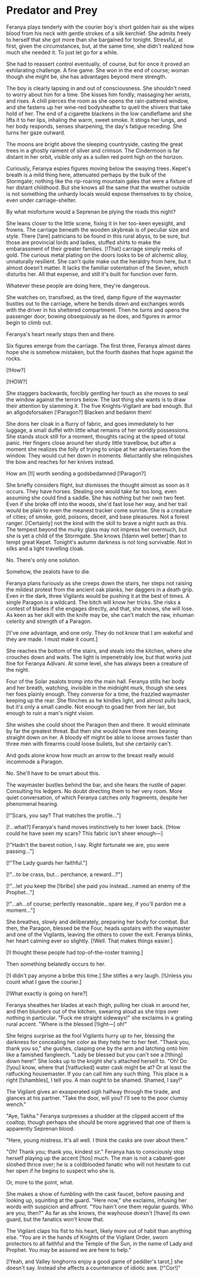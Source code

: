 # Predator and Prey

Feranya plays tenderly with the courier boy's short golden hair as she wipes blood from his neck with gentle strokes of a silk kerchief. She admits freely to herself that she got more than she bargained for tonight. Stressful, at first, given the circumstances, but, at the same time, she didn't realized how much she needed it. To just let go for a while.

She had to reassert control eventually, of course, but for once it proved an exhilarating challenge. A fine game. She won in the end of course; woman though she might be, she has advantages beyond mere strength.

The boy is clearly lapsing in and out of consciousness. She shouldn't need to worry about him for a time. She kisses him fondly, massaging her wrists, and rises. A chill pierces the room as she opens the rain-pattered window, and she fastens up her wine-red bodysheathe to quell the shivers that take hold of her. The end of a cigarette blackens in the low candleflame and she lifts it to her lips, inhaling the warm, sweet smoke. It stings her lungs, and her body responds, senses sharpening, the day's fatigue receding. She turns her gaze outward.

The moons are bright above the sleeping countryside, casting the great trees in a ghostly raiment of silver and crimson. The Cindermoon is far distant in her orbit, visible only as a sullen red point high on the horizon.

Curiously, Feranya espies figures moving below the swaying trees. Kepet's breath is a mild thing here, attenuated perhaps by the bulk of the Stormgate; nothing like the rip-roaring mountain gales that were a fixture of her distant childhood. But she knows all the same that the weather outside is not something the unhardy locals would expose themselves to by choice, even under carriage-shelter.

By what misfortune would a Seprenan be plying the roads this night?

She leans closer to the little scene, fixing it in her too-keen eyesight, and frowns. The carriage beneath the wooden skybreak is of peculiar size and style. There [!are] patricians to be found in this rural abyss, to be sure, but those are provincial lords and ladies, stuffed shirts to make the embarassment of their greater families. [!That] carriage simply reeks of gold. The curious metal plating on the doors looks to be of alchemic alloy, unnaturally resilient. She can't quite make out the heraldry from here, but it almost doesn't matter. It lacks the familiar ostentation of the Seven, which disturbs her. All that expense, and still it's built for function over form.

Whatever these people are doing here, they're dangerous.

She watches on, transfixed, as the tired, damp figure of the waymaster bustles out to the carriage, where he bends down and exchanges words with the driver in his sheltered compartment. Then he turns and opens the passenger door, bowing obsequiously as he does, and figures in armor begin to climb out.

Feranya's heart nearly stops then and there.

Six figures emerge from the carriage. The first three, Feranya almost dares hope she is somehow mistaken, but the fourth dashes that hope against the rocks.

[!How?]

[!HOW?]

She staggers backwards, forcibly gentling her touch as she moves to seal the window against the terrors below. The last thing she wants is to draw their attention by slamming it. The five Knights-Vigilant are bad enough. But an allgodsforsaken [!Paragon?] Blacken and bedamn them!

She dons her cloak in a flurry of fabric, and goes immediately to her luggage, a small duffel with little what remains of her worldly possessions. She stands stock still for a moment, thoughts racing at the speed of total panic. Her fingers close around her sturdy little travelbow, but after a moment she realizes the folly of trying to snipe at her adversaries from the window. They would cut her down in moments. Reluctantly she relinquishes the bow and reaches for her knives instead.

How am [!I] worth sending a godsbedamned [!Paragon?]

She briefly considers flight, but dismisses the thought almost as soon as it occurs. They have horses. Stealing one would take far too long, even assuming she could find a saddle. She has nothing but her own two feet. Even if she broke off into the woods, she'd fast lose her way, and her trail would be plain to even the meanest tracker come sunrise. She is a creature of cities; of smoke, gold, poisons, deceit, and base pleasures. Not a forest ranger. [!Certainly] not the kind with the skill to brave a night such as this. The tempest beyond the murky glass may not impress her overmuch, but she is yet a child of the Stormgate. She knows [!damn well better] than to tempt great Kepet. Tonight's autumn darkness is not long survivable. Not in silks and a light travelling cloak.

No. There's only one solution.

Somehow, the zealots have to die.

Feranya plans furiously as she creeps down the stairs, her steps not raising the mildest protest from the ancient oak planks, her daggers in a death grip. Even in the dark, three Vigilants would be pushing it at the best of times. A single Paragon is a wildcard. The bitch will know her tricks. She risks a contest of blades if she engages directly, and that, she knows, she will lose. As keen as her skill with the knife may be, she can't match the raw, inhuman celerity and strength of a Paragon.

[!I've one advantage, and one only. They do not know that I am wakeful and they are made. I must make it count.]

She reaches the bottom of the stairs, and steals into the kitchen, where she crouches down and waits. The light is impenetrably low, but that works just fine for Feranya Adivani. At some level, she has always been a creature of the night.

Four of the Solar zealots tromp into the main hall. Feranya stills her body and her breath, watching, invisible in the midnight murk, though she sees her foes plainly enough. They converse for a time, the frazzled waymaster keeping up the rear. She flinches as he kindles light, and almost pulls back, but it's only a small candle. Not enough to goad her from her lair, but enough to ruin a man's night vision.

She wishes she could shoot the Paragon then and there. It would eliminate by far the greatest threat. But then she would have three men bearing straight down on her. A bloody elf might be able to loose arrows faster than three men with firearms could loose bullets, but she certainly can't.

And gods alone know how much an arrow to the breast really would incommode a Paragon.

No. She'll have to be smart about this.

The waymaster bustles behind the bar, and she hears the rustle of paper. Consulting his ledgers. No doubt directing them to her very room. More quiet conversation, of which Feranya catches only fragments, despite her phenomenal hearing.

[!"Scars, you say? That matches the profile…"]

[!…what?] Feranya's hand moves instinctively to her lower back. [!How could he have seen my scars? This fabric isn't sheer enough—]

[!"Hadn't the barest notion, I say. Right fortunate we are, you were passing…"]

[!"The Lady guards her faithful."]

[!"…to be crass, but… perchance, a reward…?"]

[!"…let you keep the [!bribe] she paid you instead…named an enemy of the Prophet…"]

[!"…ah…of course; perfectly reasonable…spare key, if you'll pardon me a moment…"]

She breathes, slowly and deliberately, preparing her body for combat. But then, the Paragon, blessed be the Four, heads upstairs with the waymaster and one of the Vigilants, leaving the others to cover the exit. Feranya blinks, her heart calming ever so slightly. [!Well. That makes things easier.]

[!I thought these people had top-of-the-roster training.]

Then something belatedly occurs to her.

[!I didn't pay anyone a bribe this time.] She stifles a wry laugh. [!Unless you count what I gave the courier.]

[!What exactly is going on here?]

Feranya sheathes her blades at each thigh, pulling her cloak in around her, and then blunders out of the kitchen, swearing aloud as she trips over nothing in particular. "Fuck me straight sideways!" she exclaims in a grating rural accent. "Where is the blessed [!light—] oh!"

She feigns surprise as the fool Vigilants hurry up to her, blessing the darkness for concealing her color as they help her to her feet. "Thank you, thank you so," she gushes, clasping one by the arm and latching onto him like a famished fangleech. "Lady be blessed but you can't see a [!thing] down here!" She looks up to the knight she's attached herself to. "Oh! Do [!you] know, where that [!ratfucked] water cask might be at? Or at least the ratfucking housemaster. If you can call him any such thing. This place is a right [!shambles], I tell you. A man ought to be shamed. Shamed, I say!"

The Vigilant gives an exasperated sigh halfway through the tirade, and glances at his partner. "Take the door, will you? I'll see to the poor clumsy wench."

"Aye, Takha." Feranya surpresses a shudder at the clipped accent of the coaltop, though perhaps she should be more aggrieved that one of them is apparently Seprenan blood.

"Here, young mistress. It's all well. I think the casks are over about there."

"Oh! Thank you; thank you, kindest sir." Feranya has to consciously stop herself playing up the accent [!too] much. The man is not a cabaret-goer sloshed thrice over; he is a coldblooded fanatic who will not hesitate to cut her open if he begins to suspect who she is.

Or, more to the point, what.

She makes a show of fumbling with the cask faucet, before pausing and looking up, squinting at the guard. "Here now," she exclaims, infusing her words with suspicion and affront. "You hain't one them regular guards. Who are you, then?" As far as she knows, the wayhouse doesn't [!have] its own guard, but the fanatics won't know that.

The Vigilant claps his fist to his heart, likely more out of habit than anything else. "You are in the hands of Knights of the Vigilant Order, sworn protectors to all faithful and the Temple of the Sun, in the name of Lady and Prophet. You may be assured we are here to help."

[!Yeah, and Valley longhorns enjoy a good game of peddler's tarot,] she doesn't say. Instead she affects a countenance of idiotic awe. [!"Cor!]"